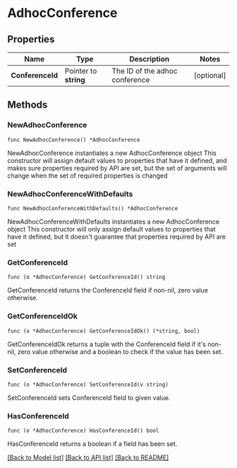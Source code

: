 # AdhocConference

## Properties

Name | Type | Description | Notes
------------ | ------------- | ------------- | -------------
**ConferenceId** | Pointer to **string** | The ID of the adhoc conference | [optional]

## Methods

### NewAdhocConference

`func NewAdhocConference() *AdhocConference`

NewAdhocConference instantiates a new AdhocConference object
This constructor will assign default values to properties that have it defined,
and makes sure properties required by API are set, but the set of arguments
will change when the set of required properties is changed

### NewAdhocConferenceWithDefaults

`func NewAdhocConferenceWithDefaults() *AdhocConference`

NewAdhocConferenceWithDefaults instantiates a new AdhocConference object
This constructor will only assign default values to properties that have it defined,
but it doesn't guarantee that properties required by API are set

### GetConferenceId

`func (o *AdhocConference) GetConferenceId() string`

GetConferenceId returns the ConferenceId field if non-nil, zero value otherwise.

### GetConferenceIdOk

`func (o *AdhocConference) GetConferenceIdOk() (*string, bool)`

GetConferenceIdOk returns a tuple with the ConferenceId field if it's non-nil, zero value otherwise
and a boolean to check if the value has been set.

### SetConferenceId

`func (o *AdhocConference) SetConferenceId(v string)`

SetConferenceId sets ConferenceId field to given value.

### HasConferenceId

`func (o *AdhocConference) HasConferenceId() bool`

HasConferenceId returns a boolean if a field has been set.

[[Back to Model list]](../README.md#documentation-for-models) [[Back to API list]](../README.md#documentation-for-api-endpoints) [[Back to README]](../README.md)
